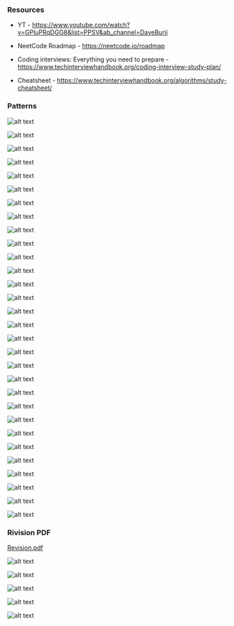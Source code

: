 ### Resources

- YT - https://www.youtube.com/watch?v=GPIuPRqDGG8&list=PPSV&ab_channel=DaveBurji

- NeetCode Roadmap - https://neetcode.io/roadmap
- Coding interviews: Everything you need to prepare - https://www.techinterviewhandbook.org/coding-interview-study-plan/
- Cheatsheet - https://www.techinterviewhandbook.org/algorithms/study-cheatsheet/

### Patterns

![alt text](imgs/image.png)

![alt text](imgs/image-1.png)

![alt text](imgs/image-2.png)

![alt text](imgs/image-3.png)

![alt text](imgs/image-4.png)

![alt text](imgs/image-5.png)

![alt text](imgs/image-6.png)

![alt text](imgs/image-7.png)

![alt text](imgs/image-8.png)

![alt text](imgs/image-9.png)

![alt text](imgs/image-10.png)

![alt text](imgs/image-11.png)

![alt text](imgs/image-12.png)

![alt text](imgs/image-13.png)

![alt text](imgs/image-14.png)

![alt text](imgs/image-15.png)

![alt text](imgs/image-16.png)

![alt text](imgs/image-17.png)

![alt text](imgs/image-18.png)

![alt text](imgs/image-19.png)

![alt text](imgs/image-20.png)

![alt text](imgs/image-21.png)

![alt text](imgs/image-22.png)

![alt text](imgs/image-23.png)

![alt text](imgs/image-24.png)

![alt text](imgs/image-25.png)

![alt text](imgs/image-26.png)

![alt text](imgs/image-27.png)

![alt text](imgs/image-28.png)

![alt text](imgs/image-29.png)

### Rivision PDF

[Revision.pdf](revision.pdf)

![alt text](imgs/image-30.png)

![alt text](imgs/image-31.png)

![alt text](imgs/image-32.png)

![alt text](imgs/image-33.png)

![alt text](imgs/image-34.png)
